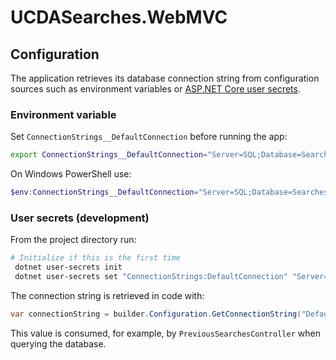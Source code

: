 # UCDASearches.WebMVC

## Configuration

The application retrieves its database connection string from configuration sources such as environment variables or [ASP.NET Core user secrets](https://learn.microsoft.com/aspnet/core/security/app-secrets).

### Environment variable

Set `ConnectionStrings__DefaultConnection` before running the app:

```bash
export ConnectionStrings__DefaultConnection="Server=SQL;Database=Searches;Trusted_Connection=True;MultipleActiveResultSets=true"
```

On Windows PowerShell use:

```powershell
$env:ConnectionStrings__DefaultConnection="Server=SQL;Database=Searches;Trusted_Connection=True;MultipleActiveResultSets=true"
```

### User secrets (development)

From the project directory run:

```bash
# Initialize if this is the first time
 dotnet user-secrets init
 dotnet user-secrets set "ConnectionStrings:DefaultConnection" "Server=SQL;Database=Searches;Trusted_Connection=True;MultipleActiveResultSets=true"
```

The connection string is retrieved in code with:

```csharp
var connectionString = builder.Configuration.GetConnectionString("DefaultConnection");
```

This value is consumed, for example, by `PreviousSearchesController` when querying the database.

